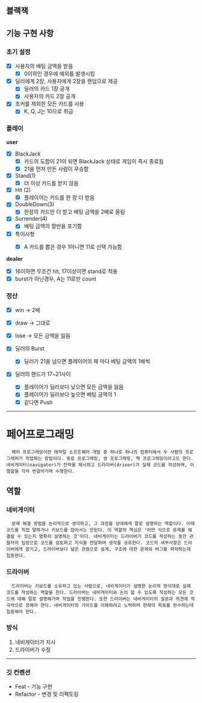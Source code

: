 ## 블랙잭

## 기능 구현 사항

### 초기 설정

- [x]  사용자의 배팅 금액을 받음
    - [x]  0이하인 경우에 예외를 발생시킴
- [x]  딜러에게 2장, 사용자에게 2장을 랜덤으로 제공
    - [x]  딜러의 카드 1장 공개
    - [x]  사용자의 카드 2장 공개
- [x]  조커를 제외한 모든 카드를 사용
    - [x]  K, Q, J는 10으로 취급

### 플레이

**user**

- [x]  BlackJack
    - [x]  카드의 도합이 21이 되면 BlackJack 상태로 게임이 즉시 종료됨
    - [x]  21을 먼저 만든 사람이 우승함
- [x]  Stand(1)
    - [x]  더 이상 카드를 받지 않음
- [x]  Hit (2)
    - [x]  플레이어는 카드를 한 장 더 받음
- [x]  DoubleDown(3)
    - [x]  한장의 카드만 더 받고 배팅 금액을 2배로 올림
- [x]  Surrender(4)
    - [x]  배팅 금액의 절반을 포기함
- [x]  특이사항
    - [x]  A 카드를 뽑은 경우 1아니면 11로 선택 가능함


**dealer**

- [x]  16이하면 무조건 hit, 17이상이면 stand로 적용
- [x]  burst가 아닌경우, A는 11로만 count

### 정산

- [x]  win → 2배
- [x]  draw → 그대로
- [x]  lose → 모든 금액을 잃음

- [x]  딜러의 Burst
    - [x]  딜러가 21을 넘으면 플레이어의 패 마다 베팅 금액의 1배씩
- [x]  딜러의 핸드가 17~21사이
    - [x]  플레이어가 딜러보다 낮으면 모든 금액을 잃음
    - [x]  플레이어가 딜러보다 높으면 베팅 금액의 1
    - [x]  같다면 Push

---

# 페어프로그래밍

      페어 프로그래밍이란 애자일 소프트웨어 개발 중 하나로 하나의 컴퓨터에서 두 사람의 프로그래머가 작업하는 방법이다. 동료 프로그래밍, 쌍 프로그래밍, 짝 프로그래밍이라고도 한다. 네비게이터(navigator)가 전략을 제시하고 드라이버(driver)가 실제 코드를 작성하며, 이 열할을 각자 번갈아가며 수행한다.

## 역할

### 네비게이터

      문제 해결 방법을 논리적으로 생각하고, 그 과정을 상대에게 말로 설명하는 역할이다. 이때 코드를 직접 말하거나 키보드를 잡아서는 안된다. 이 역할의 핵심은 '어떤 식으로 문제를 해결할 수 있는지 명확히 설명하는 것'이다. 네비게이터는 드라이버가 코드를 작성하는 동안 관찰자의 입장으로 코드를 검토하고 지식을 전달하며 생각을 공유한다. 코드의 세부사항은 드라이버에게 맡기고, 드라이버보다 넒은 관점으로 설계, 구조에 대한 문제와 버그를 파악하는데 집중한다.

### 드라이버

      드라이버는 키보드를 소유하고 있는 사람으로, 네비게이터가 설명한 논리적 방식대로 실제 코드를 작성하는 역할을 한다. 드라이버는 네비게이터와 논의 할 수 있도록 작성하는 모든 코드에 대해 말로 설명해가며 작업을 진행한다. 또한 드라이버는 네비게이터의 질문과 의견에 적극적으로 응해야 한다. 네비게이터의 가이드를 이해하려고 노력하며 현재의 목표를 완수하는데 집중해야 한다.

### 방식

1. 네비게이터가 지시
2. 드라이버가 수정

---


### 깃 컨벤션

* Feat - 기능 구현
* Refactor - 변경 및 리펙토링